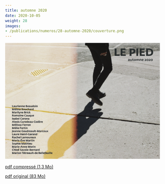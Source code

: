 ```yaml
---
title: automne 2020
date: 2020-10-05
weight: 28
images:
- /publications/numeros/28-automne-2020/couverture.png
---
```


![](couverture.png)

[pdf compressé (1,3 Mo)](le-pied-automne-2020-compress.pdf)

[pdf original (83 Mo)](lepied-automne-2020.pdf)

<img src="/publications/numeros/2020/automne/sandrine-corbeil-illustration-3.png" width="400" alt="" />
